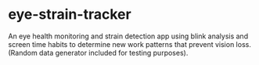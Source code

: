 # eye-strain-tracker
An eye health monitoring and strain detection app using blink analysis and screen time habits to determine new work patterns that prevent vision loss.(Random data generator included for testing purposes).
